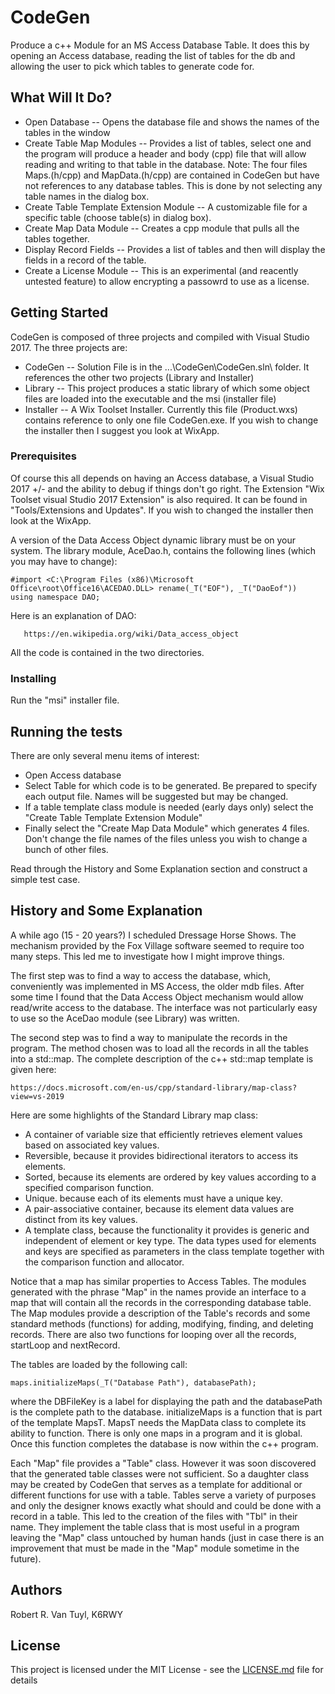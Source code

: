 # CodeGen

Produce a c++ Module for an MS Access Database Table.  It does this by opening an Access database,
reading the list of tables for the db and allowing the user to pick which tables to generate code for.

## What Will It Do?

  - Open Database -- Opens the database file and shows the names of the tables in the window
  - Create Table Map Modules -- Provides a list of tables, select one and the program will produce a
    header and body (cpp) file that will allow reading and writing to that table in the database.  Note:
    The four files Maps.(h/cpp) and MapData.(h/cpp) are contained in CodeGen but have not references
    to any database tables.  This is done by not selecting any table names in the dialog box.
  - Create Table Template Extension Module -- A customizable file for a specific table (choose table(s)
    in dialog box).
  - Create Map Data Module -- Creates a cpp module that pulls all the tables together.
  - Display Record Fields -- Provides a list of tables and then will display the fields in a record
    of the table.
  - Create a License Module -- This is an experimental (and reacently untested feature) to allow
    encrypting a passowrd to use as a license.

## Getting Started

CodeGen is composed of three projects and compiled with Visual Studio 2017.  The three projects are:
  - CodeGen -- Solution File is in the ...\CodeGen\CodeGen.sln\ folder.  It references the other two
    projects (Library and Installer)
  - Library -- This project produces a static library of which some object files are loaded into
    the executable and the msi (installer file)
  - Installer -- A Wix Toolset Installer.  Currently this file (Product.wxs) contains reference to only
    one file CodeGen.exe.  If you wish to change the installer then I suggest you look at WixApp.

### Prerequisites

Of course this all depends on having an Access database, a Visual Studio 2017 +/- and the ability to
debug if things don't go right.  The Extension "Wix Toolset visual Studio 2017 Extension" is also
required.  It can be found in "Tools/Extensions and Updates".  If you wish to changed the installer then
look at the WixApp.

A version of the Data Access Object dynamic library must be on your system.  The library module,
AceDao.h, contains the following lines (which you may have to change):
```
#import <C:\Program Files (x86)\Microsoft Office\root\Office16\ACEDAO.DLL> rename(_T("EOF"), _T("DaoEof"))
using namespace DAO;
```
Here is an explanation of DAO:
```
   https://en.wikipedia.org/wiki/Data_access_object
```

All the code is contained in the two directories.

### Installing

Run the "msi" installer file.

## Running the tests

There are only several menu items of interest:
  - Open Access database
  - Select Table for which code is to be generated.  Be prepared to specify each output file.  Names will be
    suggested but may be changed.
  - If a table template class module is needed (early days only) select the "Create Table Template
    Extension Module"
  - Finally select the "Create Map Data Module" which generates 4 files.  Don't change the file names of
    the files unless you wish to change a bunch of other files.

Read through the History and Some Explanation section and construct a simple test case.

## History and Some Explanation

A while ago (15 - 20 years?) I scheduled Dressage Horse Shows.  The mechanism provided by the Fox Village
software seemed to require too many steps.  This led me to investigate how I might improve things.

The first step was to find a way to access the database, which, conveniently was implemented in MS
Access, the older mdb files.  After some time I found that the Data Access Object mechanism would allow
read/write access to the database.  The interface was not particularly easy to use so the AceDao module
(see Library) was written.

The second step was to find a way to manipulate the records in the program.  The method chosen was to
load all the records in all the tables into a std::map.  The complete description of the c++ std::map
template is given here:
```
https://docs.microsoft.com/en-us/cpp/standard-library/map-class?view=vs-2019
```
Here are some highlights of the Standard Library map class:
  - A container of variable size that efficiently retrieves element values based on associated key values.
  - Reversible, because it provides bidirectional iterators to access its elements.
  - Sorted, because its elements are ordered by key values according to a specified comparison function.
  - Unique. because each of its elements must have a unique key.
  - A pair-associative container, because its element data values are distinct from its key values.
  - A template class, because the functionality it provides is generic and independent of element or key type. The data types used for elements and keys are specified as parameters in the class template together with the comparison function and allocator.

Notice that a map has similar properties to Access Tables.  The modules generated with the phrase "Map"
in the names provide an interface to a map that will contain all the records in the corresponding database
table.  The Map modules provide a description of the Table's records and some standard methods (functions)
for adding, modifying, finding, and deleting records.  There are also two functions for looping over all
the records, startLoop and nextRecord.

The tables are loaded by the following call:
```
maps.initializeMaps(_T("Database Path"), databasePath);
```
where the DBFileKey is a label for displaying the path and the databasePath is the complete path to the
database.  initializeMaps is a function that is part of the template MapsT.  MapsT needs the MapData class
to complete its ability to function.  There is only one maps in a program and it is global.  Once this
function completes the database is now within the c++ program.

Each "Map" file provides a "Table" class.  However it was soon discovered that the generated table
classes were not sufficient.  So a daughter class may be created by CodeGen that serves as a template for
additional or different functions for use with a table.  Tables serve a variety of purposes and only the
designer knows exactly what should and could be done with a record in a table.  This led to the creation
of the files with "Tbl" in their name.  They implement the table class that is most useful in a program
leaving the "Map" class untouched by human hands (just in case there is an improvement that must be made
in the "Map" module sometime in the future).

## Authors

Robert R. Van Tuyl, K6RWY

## License

This project is licensed under the MIT License - see the [LICENSE.md](LICENSE.md) file for details


